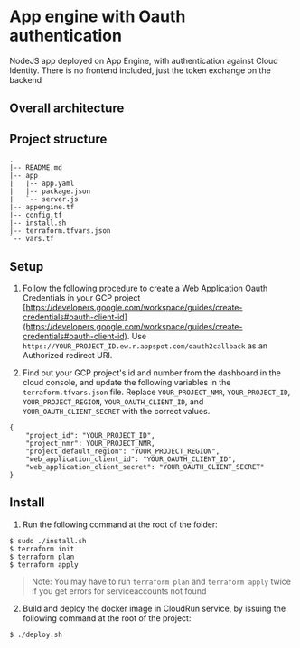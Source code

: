 # App engine with Oauth authentication
NodeJS app deployed on App Engine, with authentication against Cloud Identity. There is no frontend included, just the token exchange on the backend


## Overall architecture



## Project structure
```
.
|-- README.md
|-- app
|   |-- app.yaml
|   |-- package.json
|   `-- server.js
|-- appengine.tf
|-- config.tf
|-- install.sh
|-- terraform.tfvars.json
`-- vars.tf

```

## Setup

1. Follow the following procedure to create a Web Application Oauth Credentials in your GCP project [https://developers.google.com/workspace/guides/create-credentials#oauth-client-id](https://developers.google.com/workspace/guides/create-credentials#oauth-client-id). Use `https://YOUR_PROJECT_ID.ew.r.appspot.com/oauth2callback` as an Authorized redirect URI.


2. Find out your GCP project's id and number from the dashboard in the cloud console, and update the following variables in the `terraform.tfvars.json` file. Replace `YOUR_PROJECT_NMR`, `YOUR_PROJECT_ID`,  `YOUR_PROJECT_REGION`, `YOUR_OAUTH_CLIENT_ID`, and `YOUR_OAUTH_CLIENT_SECRET` with the correct values. 

```shell
{
    "project_id": "YOUR_PROJECT_ID",
    "project_nmr": YOUR_PROJECT_NMR,
    "project_default_region": "YOUR_PROJECT_REGION",
    "web_application_client_id": "YOUR_OAUTH_CLIENT_ID",
    "web_application_client_secret": "YOUR_OAUTH_CLIENT_SECRET"
}
```

## Install

1. Run the following command at the root of the folder:
```shell 
$ sudo ./install.sh
$ terraform init
$ terraform plan
$ terraform apply
```

> Note: You may have to run `terraform plan` and `terraform apply` twice if you get errors for serviceaccounts not found

2. Build and deploy the docker image in CloudRun service, by issuing the following command at the root of the project:

```shell
$ ./deploy.sh
```
